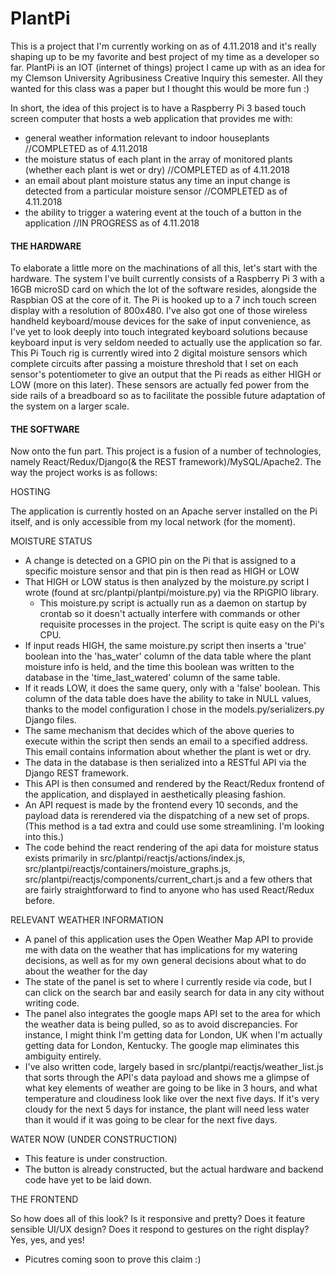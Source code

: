 # PlantPi
<p>This is a project that I'm currently working on as of 4.11.2018 and it's really shaping up to be my favorite and best project of my time
as a developer so far. PlantPi is an IOT (internet of things) project I came up with as an idea for my Clemson University Agribusiness
Creative Inquiry this semester. All they wanted for this class was a paper but I thought this would be more fun :)</p>

<p>In short, the idea of this project is to have a Raspberry Pi 3 based touch screen computer that hosts a web application that provides me
with:</p>

  * general weather information relevant to indoor houseplants //COMPLETED as of 4.11.2018
  * the moisture status of each plant in the array of monitored plants (whether each plant is wet or dry) //COMPLETED as of 4.11.2018
  * an email about plant moisture status any time an input change is detected from a particular moisture sensor //COMPLETED as of 4.11.2018
  * the ability to trigger a watering event at the touch of a button in the application //IN PROGRESS as of 4.11.2018
  
<h4>THE HARDWARE</h4>

<p>To elaborate a little more on the machinations of all this, let's start with the hardware. The system I've built currently consists of a
Raspberry Pi 3 with a 16GB microSD card on which the lot of the software resides, alongside the Raspbian OS at the core of it. The Pi is 
hooked up to a 7 inch touch screen display with a resolution of 800x480. I've also got one of those wireless handheld keyboard/mouse 
devices for the sake of input convenience, as I've yet to look deeply into touch integrated keyboard solutions because keyboard input 
is very seldom needed to actually use the application so far. This Pi Touch rig is currently wired into 2 digital moisture sensors which
complete circuits after passing a moisture threshold that I set on each sensor's potentiometer to give an output that the Pi reads as
either HIGH or LOW (more on this later). These sensors are actually fed power from the side rails of a breadboard so as to facilitate the
possible future adaptation of the system on a larger scale.</p>

<h4>THE SOFTWARE</h4>

<p>Now onto the fun part. This project is a fusion of a number of technologies, namely React/Redux/Django(& the REST framework)/MySQL/Apache2.
The way the project works is as follows:</p>

  HOSTING

  The application is currently hosted on an Apache server installed on the Pi itself, and is only accessible from my local network (for the moment).
  
  MOISTURE STATUS

  * A change is detected on a GPIO pin on the Pi that is assigned to a specific moisture sensor and that pin is then read as HIGH or LOW
  * That HIGH or LOW status is then analyzed by the moisture.py script I wrote (found at src/plantpi/plantpi/moisture.py) via the RPiGPIO
    library. 
      * This moisture.py script is actually run as a daemon on startup by crontab so it doesn't actually interfere with commands or other
       requisite processes in the project. The script is quite easy on the Pi's CPU.
  * If input reads HIGH, the same moisture.py script then inserts a 'true' boolean into the 'has_water' column of the data table where the
   plant moisture info is held, and the time this boolean was written to the database in the 'time_last_watered' column of the same table.
  * If it reads LOW, it does the same query, only with a 'false' boolean. This column of the data table does have the ability to take in
   NULL values, thanks to the model configuration I chose in the models.py/serializers.py Django files.
  * The same mechanism that decides which of the above queries to execute within the script then sends an email to a specified address.
   This email contains information about whether the plant is wet or dry.
  * The data in the database is then serialized into a RESTful API via the Django REST framework.
  * This API is then consumed and rendered by the React/Redux frontend of the application, and displayed in aesthetically pleasing fashion.
  * An API request is made by the frontend every 10 seconds, and the payload data is rerendered via the dispatching of a new set of props.
    (This method is a tad extra and could use some streamlining. I'm looking into this.)
  * The code behind the react rendering of the api data for moisture status exists primarily in src/plantpi/reactjs/actions/index.js,
    src/plantpi/reactjs/containers/moisture_graphs.js, src/plantpi/reactjs/components/current_chart.js and a few others that are fairly
    straightforward to find to anyone who has used React/Redux before.

 RELEVANT WEATHER INFORMATION

 * A panel of this application uses the Open Weather Map API to provide me with data on the weather that has implications for my watering
 decisions, as well as for my own general decisions about what to do about the weather for the day
 * The state of the panel is set to where I currently reside via code, but I can click on the search bar and easily search for data in any
 city without writing code.
 * The panel also integrates the google maps API set to the area for which the weather data is being pulled, so as to avoid discrepancies.
For instance, I might think I'm getting data for London, UK when I'm actually getting data for London, Kentucky. The google map eliminates
this ambiguity entirely.
* I've also written code, largely based in src/plantpi/reactjs/weather_list.js that sorts through the API's data payload and shows me a glimpse
of what key elements of weather are going to be like in 3 hours, and what temperature and cloudiness look like over the next five days. If it's
very cloudy for the next 5 days for instance, the plant will need less water than it would if it was going to be clear for the next five days.


WATER NOW (UNDER CONSTRUCTION)

* This feature is under construction.
* The button is already constructed, but the actual hardware and backend code have yet to be laid down.


THE FRONTEND 

So how does all of this look? Is it responsive and pretty? Does it feature sensible UI/UX design? Does it respond to gestures on the right display?
Yes, yes, and yes!

* Picutres coming soon to prove this claim :)
